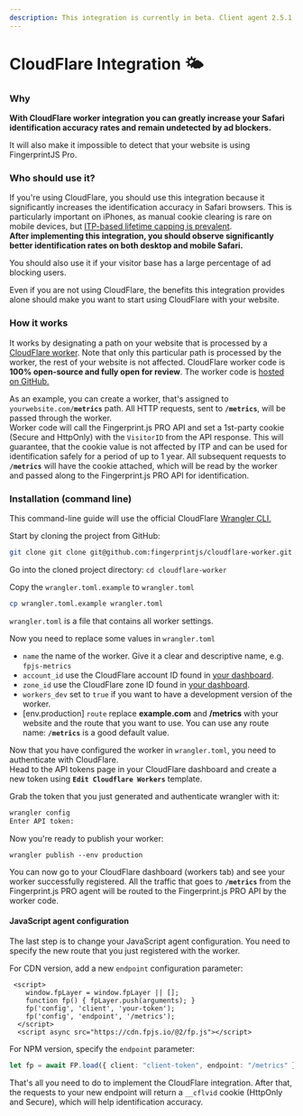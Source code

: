 ```yaml
---
description: This integration is currently in beta. Client agent 2.5.1 or later required.
---
```


# CloudFlare Integration 🌤️

### Why

**With CloudFlare worker integration you can greatly increase your Safari identification accuracy rates and remain undetected by ad blockers.**

It will also make it impossible to detect that your website is using FingerprintJS Pro.

### Who should use it?

If you're using CloudFlare, you should use this integration because it significantly increases the identification accuracy in Safari browsers. This is particularly important on iPhones, as manual cookie clearing is rare on mobile devices, but [ITP-based lifetime capping is prevalent](https://docs.fingerprintjs.com/pro/best-practices/safari-itp).   
**After implementing this integration, you should observe significantly better identification rates on both desktop and mobile Safari.**

You should also use it if your visitor base has a large percentage of ad blocking users.

Even if you are not using CloudFlare, the benefits this integration provides alone should make you want to start using CloudFlare with your website.

### How it works

It works by designating a path on your website that is processed by a [CloudFlare worker](https://workers.cloudflare.com/). Note that only this particular path is processed by the worker, the rest of your website is not affected. CloudFlare worker code is **100% open-source and fully open for review**. The worker code is [hosted on GitHub.](https://github.com/fingerprintjs/cloudflare-worker)

As an example, you can create a worker, that's assigned to `yourwebsite.com/`**`metrics`** path. All HTTP requests, sent to **`/metrics`**, will be passed through the worker.   
Worker code will call the Fingerprint.js PRO API and set a 1st-party cookie \(Secure and HttpOnly\) with the `VisitorID` from the API response. This will guarantee, that the cookie value is not affected by ITP and can be used for identification safely for a period of up to 1 year. All subsequent requests to **`/metrics`** will have the cookie attached, which will be read by the worker and passed along to the Fingerprint.js PRO API for identification.

### Installation \(command line\)

This command-line guide will use the official CloudFlare [Wrangler CLI.](https://developers.cloudflare.com/workers/tooling/wrangler/)

Start by cloning the project from GitHub: 

```bash
git clone git clone git@github.com:fingerprintjs/cloudflare-worker.git
```

Go into the cloned project directory: `cd cloudflare-worker`

Copy the `wrangler.toml.example` to `wrangler.toml`

```bash
cp wrangler.toml.example wrangler.toml
```

`wrangler.toml` is a file that contains all worker settings. 

Now you need to replace some values in `wrangler.toml`

* `name` the name of the worker. Give it a clear and descriptive name, e.g. `fpjs-metrics`
* `account_id` use the CloudFlare account ID found in [your dashboard](https://dash.cloudflare.com/).
* `zone_id` use the CloudFlare zone ID found in [your dashboard](https://dash.cloudflare.com/).
* `workers_dev` set to `true` if you want to have a development version of the worker.
* \[env.production\] `route` replace **example.com** and **/metrics** with your website and the route that you want to use. You can use any route name: **`/metrics`** is a good default value.

Now that you have configured the worker in `wrangler.toml`, you need to authenticate with CloudFlare.  
Head to the API tokens page in your CloudFlare dashboard and create a new token using **`Edit Cloudflare Workers`** template.

Grab the token that you just generated and authenticate wrangler with it:

```bash
wrangler config
Enter API token: 
```

Now you're ready to publish your worker:

```text
wrangler publish --env production
```

You can now go to your CloudFlare dashboard \(workers tab\) and see your worker successfully registered. All the traffic that goes to **`/metrics`** from the Fingerprint.js PRO agent will be routed to the Fingerprint.js PRO API by the worker code.

#### JavaScript agent configuration

The last step is to change your JavaScript agent configuration. You need to specify the new route that you just registered with the worker.  
  
For CDN version, add a new `endpoint` configuration parameter:

```markup
 <script>
    window.fpLayer = window.fpLayer || [];
    function fp() { fpLayer.push(arguments); }
    fp('config', 'client', 'your-token');
    fp('config', 'endpoint', '/metrics');
  </script>
  <script async src="https://cdn.fpjs.io/@2/fp.js"></script>
```

For NPM version, specify the `endpoint` parameter:

```typescript
let fp = await FP.load({ client: "client-token", endpoint: "/metrics" });
```

That's all you need to do to implement the CloudFlare integration. After that, the requests to your new endpoint will return a `__cflvid` cookie \(HttpOnly and Secure\), which will help identification accuracy.

